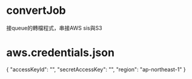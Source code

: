 # convertJob
接queue的轉檔程式，串接AWS sis與S3

# aws.credentials.json
{
 "accessKeyId": "",
 "secretAccessKey": "",
 "region": "ap-northeast-1"
}